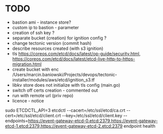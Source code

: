 # TODO

* bastion ami - instance store?
* custom ip to  bastion - parameter
* creation of ssh key ?
* separate bucket (creation) for ignition config ?
* change tectonic version (commit hash)
* describe resources created (with s3 ignition)
* tls https://coreos.com/etcd/docs/latest/op-guide/security.html, https://coreos.com/etcd/docs/latest/etcd-live-http-to-https-migration.html
* create bucket with enc /Users/marcin.baniowski/Projects/devops/tectonic-installer/modules/aws/etcd/ignition_s3.tf
* libkv store does not initialize with tls config (main.go)
* switch off certs creation - commented out
* run with remote url (priv repo)
* licence - notice

sudo ETCDCTL_API=3 etcdctl --cacert=/etc/ssl/etcd/ca.crt --cert=/etc/ssl/etcd/client.crt --key=/etc/ssl/etcd/client.key --endpoints=https://event-gateway-etcd-0.etcd:2379,https://event-gateway-etcd-1.etcd:2379,https://event-gateway-etcd-2.etcd:2379 endpoint health